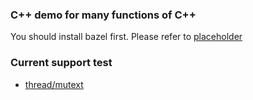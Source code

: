 ### C++ demo for many functions of C++

You should install bazel first. Please refer to [placeholder](xxx)

### Current support test

+ [thread/mutext](/thread/)

